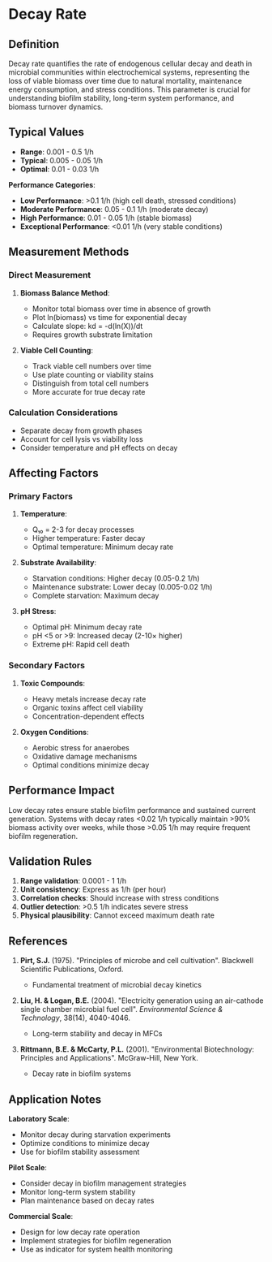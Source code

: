 <!--
Parameter ID: decay_rate
Category: biological
Generated: 2025-01-16T10:55:00.000Z
-->

# Decay Rate

## Definition

Decay rate quantifies the rate of endogenous cellular decay and death in
microbial communities within electrochemical systems, representing the loss of
viable biomass over time due to natural mortality, maintenance energy
consumption, and stress conditions. This parameter is crucial for understanding
biofilm stability, long-term system performance, and biomass turnover dynamics.

## Typical Values

- **Range**: 0.001 - 0.5 1/h
- **Typical**: 0.005 - 0.05 1/h
- **Optimal**: 0.01 - 0.03 1/h

**Performance Categories**:

- **Low Performance**: >0.1 1/h (high cell death, stressed conditions)
- **Moderate Performance**: 0.05 - 0.1 1/h (moderate decay)
- **High Performance**: 0.01 - 0.05 1/h (stable biomass)
- **Exceptional Performance**: <0.01 1/h (very stable conditions)

## Measurement Methods

### Direct Measurement

1. **Biomass Balance Method**:

   - Monitor total biomass over time in absence of growth
   - Plot ln(biomass) vs time for exponential decay
   - Calculate slope: kd = -d(ln(X))/dt
   - Requires growth substrate limitation

2. **Viable Cell Counting**:
   - Track viable cell numbers over time
   - Use plate counting or viability stains
   - Distinguish from total cell numbers
   - More accurate for true decay rate

### Calculation Considerations

- Separate decay from growth phases
- Account for cell lysis vs viability loss
- Consider temperature and pH effects on decay

## Affecting Factors

### Primary Factors

1. **Temperature**:

   - Q₁₀ = 2-3 for decay processes
   - Higher temperature: Faster decay
   - Optimal temperature: Minimum decay rate

2. **Substrate Availability**:

   - Starvation conditions: Higher decay (0.05-0.2 1/h)
   - Maintenance substrate: Lower decay (0.005-0.02 1/h)
   - Complete starvation: Maximum decay

3. **pH Stress**:
   - Optimal pH: Minimum decay rate
   - pH <5 or >9: Increased decay (2-10× higher)
   - Extreme pH: Rapid cell death

### Secondary Factors

1. **Toxic Compounds**:

   - Heavy metals increase decay rate
   - Organic toxins affect cell viability
   - Concentration-dependent effects

2. **Oxygen Conditions**:
   - Aerobic stress for anaerobes
   - Oxidative damage mechanisms
   - Optimal conditions minimize decay

## Performance Impact

Low decay rates ensure stable biofilm performance and sustained current
generation. Systems with decay rates <0.02 1/h typically maintain >90% biomass
activity over weeks, while those >0.05 1/h may require frequent biofilm
regeneration.

## Validation Rules

1. **Range validation**: 0.0001 - 1 1/h
2. **Unit consistency**: Express as 1/h (per hour)
3. **Correlation checks**: Should increase with stress conditions
4. **Outlier detection**: >0.5 1/h indicates severe stress
5. **Physical plausibility**: Cannot exceed maximum death rate

## References

1. **Pirt, S.J.** (1975). "Principles of microbe and cell cultivation".
   Blackwell Scientific Publications, Oxford.

   - Fundamental treatment of microbial decay kinetics

2. **Liu, H. & Logan, B.E.** (2004). "Electricity generation using an
   air-cathode single chamber microbial fuel cell". _Environmental Science &
   Technology_, 38(14), 4040-4046.

   - Long-term stability and decay in MFCs

3. **Rittmann, B.E. & McCarty, P.L.** (2001). "Environmental Biotechnology:
   Principles and Applications". McGraw-Hill, New York.
   - Decay rate in biofilm systems

## Application Notes

**Laboratory Scale**:

- Monitor decay during starvation experiments
- Optimize conditions to minimize decay
- Use for biofilm stability assessment

**Pilot Scale**:

- Consider decay in biofilm management strategies
- Monitor long-term system stability
- Plan maintenance based on decay rates

**Commercial Scale**:

- Design for low decay rate operation
- Implement strategies for biofilm regeneration
- Use as indicator for system health monitoring
